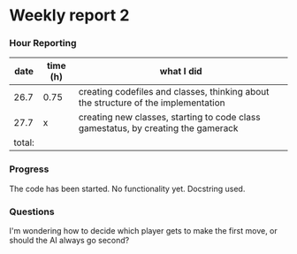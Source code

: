 # Weekly report 2

### Hour Reporting
| **date** | **time (h)** | **what I did** 
| --------- | ----------- | --------- 
| 26.7 | 0.75 | creating codefiles and classes, thinking about the structure of the implementation
| 27.7 | x | creating new classes, starting to code class gamestatus, by creating the gamerack
| total: | 

### Progress
The code has been started. No functionality yet. Docstring used.

### Questions
I'm wondering how to decide which player gets to make the first move, or should the AI always go second?
